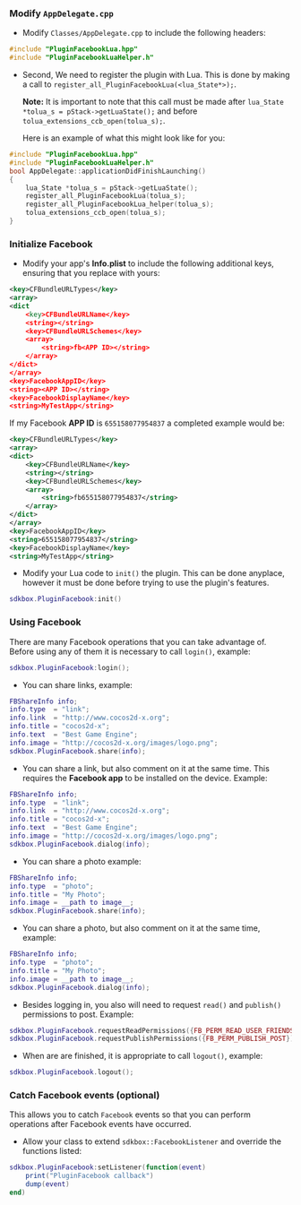 ### Modify `AppDelegate.cpp`
* Modify `Classes/AppDelegate.cpp` to include the following headers:
```cpp
#include "PluginFacebookLua.hpp"
#include "PluginFacebookLuaHelper.h"
```

* Second, We need to register the plugin with Lua. This is done by making a call to `register_all_PluginFacebookLua(<lua_State*>);`.

  __Note:__ It is important to note that this call must be made after `lua_State *tolua_s = pStack->getLuaState();` and before `tolua_extensions_ccb_open(tolua_s);`.

	Here is an example of what this might look like for you:
```cpp
#include "PluginFacebookLua.hpp"
#include "PluginFacebookLuaHelper.h"
bool AppDelegate::applicationDidFinishLaunching()
{
	lua_State *tolua_s = pStack->getLuaState();
	register_all_PluginFacebookLua(tolua_s);
	register_all_PluginFacebookLua_helper(tolua_s);
	tolua_extensions_ccb_open(tolua_s);
}
```

### Initialize Facebook
* Modify your app's __Info.plist__ to include the following additional keys, ensuring that you replace __<APP ID>__ with yours:
```xml
<key>CFBundleURLTypes</key>
<array>
<dict
    <key>CFBundleURLName</key>
    <string></string>
    <key>CFBundleURLSchemes</key>
    <array>
        <string>fb<APP ID></string>
    </array>
</dict>
</array>
<key>FacebookAppID</key>
<string><APP ID></string>
<key>FacebookDisplayName</key>
<string>MyTestApp</string>
```

If my Facebook __APP ID__ is `655158077954837` a completed example would be:
```xml
<key>CFBundleURLTypes</key>
<array>
<dict>
    <key>CFBundleURLName</key>
    <string></string>
    <key>CFBundleURLSchemes</key>
    <array>
        <string>fb655158077954837</string>
    </array>
</dict>
</array>
<key>FacebookAppID</key>
<string>655158077954837</string>
<key>FacebookDisplayName</key>
<string>MyTestApp</string>
```

* Modify your Lua code to `init()` the plugin. This can be done anyplace, however it must be done before trying to use the plugin's features.
```lua
sdkbox.PluginFacebook:init()
```

### Using Facebook
There are many Facebook operations that you can take advantage of. Before using any of them it is necessary to call `login()`, example:
```lua
sdkbox.PluginFacebook:login();
```

* You can share links, example:
```lua
FBShareInfo info;
info.type  = "link";
info.link  = "http://www.cocos2d-x.org";
info.title = "cocos2d-x";
info.text  = "Best Game Engine";
info.image = "http://cocos2d-x.org/images/logo.png";
sdkbox.PluginFacebook.share(info);
```

* You can share a link, but also comment on it at the same time. This requires the __Facebook app__ to be installed on the device. Example:
```lua
FBShareInfo info;
info.type  = "link";
info.link  = "http://www.cocos2d-x.org";
info.title = "cocos2d-x";
info.text  = "Best Game Engine";
info.image = "http://cocos2d-x.org/images/logo.png";
sdkbox.PluginFacebook.dialog(info);
```

* You can share a photo example:
```lua
FBShareInfo info;
info.type  = "photo";
info.title = "My Photo";
info.image = __path to image__;
sdkbox.PluginFacebook.share(info);
```

* You can share a photo, but also comment on it at the same time, example:
```lua
FBShareInfo info;
info.type  = "photo";
info.title = "My Photo";
info.image = __path to image__;
sdkbox.PluginFacebook.dialog(info);
```

* Besides logging in, you also will need to request `read()` and `publish()` permissions to post. Example:
```lua
sdkbox.PluginFacebook.requestReadPermissions({FB_PERM_READ_USER_FRIENDS});
sdkbox.PluginFacebook.requestPublishPermissions({FB_PERM_PUBLISH_POST});
```

* When are are finished, it is appropriate to call `logout()`, example:
```lua
sdkbox.PluginFacebook.logout();
```

### Catch Facebook events (optional)
This allows you to catch `Facebook` events so that you can perform operations after Facebook events have occurred.

* Allow your class to extend `sdkbox::FacebookListener` and override the functions listed:
```lua
sdkbox.PluginFacebook:setListener(function(event)
    print("PluginFacebook callback")
    dump(event)
end)
```
